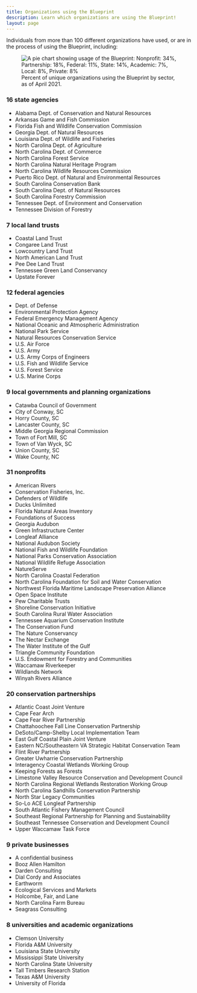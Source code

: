 ```yaml
---
title: Organizations using the Blueprint
description: Learn which organizations are using the Blueprint!
layout: page
---
```

Individuals from more than 100 different organizations have used, or are in the process of using the Blueprint, including:

<figure class="image-right">
  <img src="{{ site.baseurl }}/images/BlueprintUserChart_4-27-21.png" alt="A pie chart showing usage of the Blueprint: Nonprofit: 34%, Partnership: 18%, Federal: 11%, State: 14%, Academic: 7%, Local: 8%, Private: 8%"/>
  <figcaption>Percent of unique organizations using the Blueprint by sector, as of April 2021.</figcaption>
</figure>

### 16 state agencies

- Alabama Dept. of Conservation and Natural Resources
- Arkansas Game and Fish Commission
- Florida Fish and Wildlife Conservation Commission
- Georgia Dept. of Natural Resources
- Louisiana Dept. of Wildlife and Fisheries
- North Carolina Dept. of Agriculture
- North Carolina Dept. of Commerce
- North Carolina Forest Service
- North Carolina Natural Heritage Program
- North Carolina Wildlife Resources Commission
- Puerto Rico Dept. of Natural and Environmental Resources
- South Carolina Conservation Bank
- South Carolina Dept. of Natural Resources
- South Carolina Forestry Commission
- Tennessee Dept. of Environment and Conservation
- Tennessee Division of Forestry

### 7 local land trusts

- Coastal Land Trust
- Congaree Land Trust
- Lowcountry Land Trust
- North American Land Trust
- Pee Dee Land Trust
- Tennessee Green Land Conservancy
- Upstate Forever

### 12 federal agencies

- Dept. of Defense
- Environmental Protection Agency
- Federal Emergency Management Agency
- National Oceanic and Atmospheric Administration
- National Park Service
- Natural Resources Conservation Service
- U.S. Air Force
- U.S. Army
- U.S. Army Corps of Engineers
- U.S. Fish and Wildlife Service
- U.S. Forest Service
- U.S. Marine Corps

### 9 local governments and planning organizations

- Catawba Council of Government
- City of Conway, SC
- Horry County, SC
- Lancaster County, SC
- Middle Georgia Regional Commission
- Town of Fort Mill, SC
- Town of Van Wyck, SC
- Union County, SC
- Wake County, NC

### 31 nonprofits

- American Rivers
- Conservation Fisheries, Inc.
- Defenders of Wildlife
- Ducks Unlimited
- Florida Natural Areas Inventory
- Foundations of Success
- Georgia Audubon
- Green Infrastructure Center
- Longleaf Alliance
- National Audubon Society
- National Fish and Wildlife Foundation
- National Parks Conservation Association
- National Wildlife Refuge Association
- NatureServe
- North Carolina Coastal Federation
- North Carolina Foundation for Soil and Water Conservation
- Northwest Florida Maritime Landscape Preservation Alliance
- Open Space Institute
- Pew Charitable Trusts
- Shoreline Conservation Initiative
- South Carolina Rural Water Association
- Tennessee Aquarium Conservation Institute
- The Conservation Fund
- The Nature Conservancy
- The Nectar Exchange
- The Water Institute of the Gulf
- Triangle Community Foundation
- U.S. Endowment for Forestry and Communities
- Waccamaw Riverkeeper
- Wildlands Network
- Winyah Rivers Alliance

### 20 conservation partnerships

- Atlantic Coast Joint Venture
- Cape Fear Arch
- Cape Fear River Partnership
- Chattahoochee Fall Line Conservation Partnership
- DeSoto/Camp-Shelby Local Implementation Team
- East Gulf Coastal Plain Joint Venture
- Eastern NC/Southeastern VA Strategic Habitat Conservation Team
- Flint River Partnership
- Greater Uwharrie Conservation Partnership
- Interagency Coastal Wetlands Working Group
- Keeping Forests as Forests
- Limestone Valley Resource Conservation and Development Council
- North Carolina Regional Wetlands Restoration Working Group
- North Carolina Sandhills Conservation Partnership
- North Star Legacy Communities
- So-Lo ACE Longleaf Partnership
- South Atlantic Fishery Management Council
- Southeast Regional Partnership for Planning and Sustainability
- Southeast Tennessee Conservation and Development Council
- Upper Waccamaw Task Force

### 9 private businesses

- A confidential business
- Booz Allen Hamilton
- Darden Consulting
- Dial Cordy and Associates
- Earthworm
- Ecological Services and Markets
- Holcombe, Fair, and Lane
- North Carolina Farm Bureau
- Seagrass Consulting

### 8 universities and academic organizations

- Clemson University
- Florida A&M University
- Louisiana State University
- Mississippi State University
- North Carolina State University
- Tall Timbers Research Station
- Texas A&M University
- University of Florida
